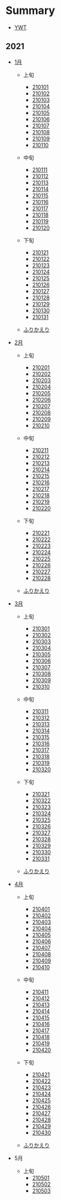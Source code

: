 # Summary

* [YWT](README.md)

## 2021

* [1月]()

  * 上旬
    * [210101](docs/2021/1/01.md)
    * [210102](docs/2021/1/02.md)
    * [210103](docs/2021/1/03.md)
    * [210104](docs/2021/1/04.md)
    * [210105](docs/2021/1/05.md)
    * [210106](docs/2021/1/06.md)
    * [210107](docs/2021/1/07.md)
    * [210108](docs/2021/1/08.md)
    * [210109](docs/2021/1/09.md)
    * [210110](docs/2021/1/10.md)

  * 中旬
    * [210111](docs/2021/1/11.md)
    * [210112](docs/2021/1/12.md)
    * [210113](docs/2021/1/13.md)
    * [210114](docs/2021/1/14.md)
    * [210115](docs/2021/1/15.md)
    * [210116](docs/2021/1/16.md)
    * [210117](docs/2021/1/17.md)
    * [210118](docs/2021/1/18.md)
    * [210119](docs/2021/1/19.md)
    * [210120](docs/2021/1/20.md)

  * 下旬
    * [210121](docs/2021/1/21.md)
    * [210122](docs/2021/1/22.md)
    * [210123](docs/2021/1/23.md)
    * [210124](docs/2021/1/24.md)
    * [210125](docs/2021/1/25.md)
    * [210126](docs/2021/1/26.md)
    * [210127](docs/2021/1/27.md)
    * [210128](docs/2021/1/28.md)
    * [210129](docs/2021/1/29.md)
    * [210130](docs/2021/1/30.md)
    * [210131](docs/2021/1/31.md)

  * [ふりかえり](docs/2021/1/00.md)

* [2月]()

  * 上旬
    * [210201](docs/2021/2/01.md)
    * [210202](docs/2021/2/02.md)
    * [210203](docs/2021/2/03.md)
    * [210204](docs/2021/2/04.md)
    * [210205](docs/2021/2/05.md)
    * [210206](docs/2021/2/06.md)
    * [210207](docs/2021/2/07.md)
    * [210208](docs/2021/2/08.md)
    * [210209](docs/2021/2/09.md)
    * [210210](docs/2021/2/10.md)

  * 中旬
    * [210211](docs/2021/2/11.md)
    * [210212](docs/2021/2/12.md)
    * [210213](docs/2021/2/13.md)
    * [210214](docs/2021/2/14.md)
    * [210215](docs/2021/2/15.md)
    * [210216](docs/2021/2/16.md)
    * [210217](docs/2021/2/17.md)
    * [210218](docs/2021/2/18.md)
    * [210219](docs/2021/2/19.md)
    * [210220](docs/2021/2/20.md)

  * 下旬
    * [210221](docs/2021/2/21.md)
    * [210222](docs/2021/2/22.md)
    * [210223](docs/2021/2/23.md)
    * [210224](docs/2021/2/24.md)
    * [210225](docs/2021/2/25.md)
    * [210226](docs/2021/2/26.md)
    * [210227](docs/2021/2/27.md)
    * [210228](docs/2021/2/28.md)

  * [ふりかえり](docs/2021/2/00.md)

* [3月]()

  * 上旬
    * [210301](docs/2021/3/01.md)
    * [210302](docs/2021/3/02.md)
    * [210303](docs/2021/3/03.md)
    * [210304](docs/2021/3/04.md)
    * [210305](docs/2021/3/05.md)
    * [210306](docs/2021/3/06.md)
    * [210307](docs/2021/3/07.md)
    * [210308](docs/2021/3/08.md)
    * [210309](docs/2021/3/09.md)
    * [210310](docs/2021/3/10.md)

  * 中旬
    * [210311](docs/2021/3/11.md)
    * [210312](docs/2021/3/12.md)
    * [210313](docs/2021/3/13.md)
    * [210314](docs/2021/3/14.md)
    * [210315](docs/2021/3/15.md)
    * [210316](docs/2021/3/16.md)
    * [210317](docs/2021/3/17.md)
    * [210318](docs/2021/3/18.md)
    * [210319](docs/2021/3/19.md)
    * [210320](docs/2021/3/20.md)

  * 下旬
    * [210321](docs/2021/3/21.md)
    * [210322](docs/2021/3/22.md)
    * [210323](docs/2021/3/23.md)
    * [210324](docs/2021/3/24.md)
    * [210325](docs/2021/3/25.md)
    * [210326](docs/2021/3/26.md)
    * [210327](docs/2021/3/27.md)
    * [210328](docs/2021/3/28.md)
    * [210329](docs/2021/3/29.md)
    * [210330](docs/2021/3/30.md)
    * [210331](docs/2021/3/31.md)

  * [ふりかえり](docs/2021/3/00.md)

* [4月]()

  * 上旬
    * [210401](docs/2021/4/01.md)
    * [210402](docs/2021/4/02.md)
    * [210403](docs/2021/4/03.md)
    * [210404](docs/2021/4/04.md)
    * [210405](docs/2021/4/05.md)
    * [210406](docs/2021/4/06.md)
    * [210407](docs/2021/4/07.md)
    * [210408](docs/2021/4/08.md)
    * [210409](docs/2021/4/09.md)
    * [210410](docs/2021/4/10.md)

  * 中旬
    * [210411](docs/2021/4/11.md)
    * [210412](docs/2021/4/12.md)
    * [210413](docs/2021/4/13.md)
    * [210414](docs/2021/4/14.md)
    * [210415](docs/2021/4/15.md)
    * [210416](docs/2021/4/16.md)
    * [210417](docs/2021/4/17.md)
    * [210418](docs/2021/4/18.md)
    * [210419](docs/2021/4/19.md)
    * [210420](docs/2021/4/20.md)

  * 下旬
    * [210421](docs/2021/4/21.md)
    * [210422](docs/2021/4/22.md)
    * [210423](docs/2021/4/23.md)
    * [210424](docs/2021/4/24.md)
    * [210425](docs/2021/4/25.md)
    * [210426](docs/2021/4/26.md)
    * [210427](docs/2021/4/27.md)
    * [210428](docs/2021/4/28.md)
    * [210429](docs/2021/4/29.md)
    * [210430](docs/2021/4/30.md)

  * [ふりかえり](docs/2021/4/00.md)

* 5月

  * 上旬
    * [210501](docs/2021/5/01.md)
    * [210502](docs/2021/5/02.md)
    * [210503](docs/2021/5/03.md)
